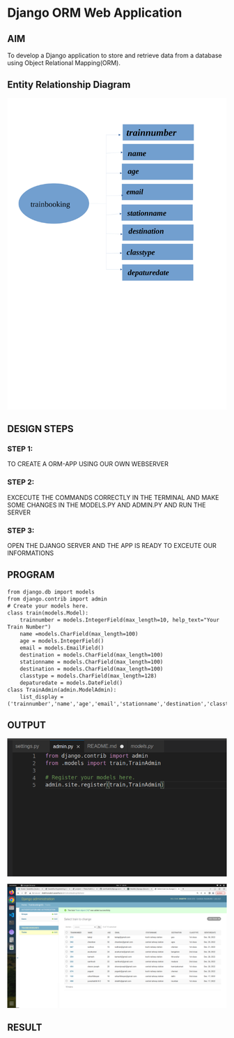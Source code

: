 # Django ORM Web Application

## AIM
To develop a Django application to store and retrieve data from a database using Object Relational Mapping(ORM).

## Entity Relationship Diagram

![project](./dataproject/image/my%20project.png-1.png)



## DESIGN STEPS

### STEP 1:
TO CREATE A ORM-APP USING OUR OWN WEBSERVER

### STEP 2:
EXCECUTE THE COMMANDS CORRECTLY IN THE TERMINAL AND MAKE SOME CHANGES IN THE MODELS.PY AND ADMIN.PY AND RUN THE SERVER

### STEP 3:
OPEN THE DJANGO SERVER AND THE APP IS READY TO EXCEUTE OUR INFORMATIONS


## PROGRAM
```
from django.db import models
from django.contrib import admin
# Create your models here.
class train(models.Model):
    trainnumber = models.IntegerField(max_length=10, help_text="Your Train Number")
    name =models.CharField(max_length=100)
    age = models.IntegerField() 
    email = models.EmailField()
    destination = models.CharField(max_length=100)
    stationname = models.CharField(max_length=100)
    destination = models.CharField(max_length=100)
    classtype = models.CharField(max_length=128)
    depaturedate = models.DateField()
class TrainAdmin(admin.ModelAdmin):
    list_display = ('trainnumber','name','age','email','stationname','destination','classtype','depaturedate')    
```

## OUTPUT

![admin.py](./dataproject/image/adminpy.png)

![output](./dataproject/image/trainbookingapp%20output.png)


## RESULT
